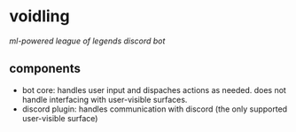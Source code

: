# voidling
*ml-powered league of legends discord bot*

## components
- bot core: handles user input and dispaches actions as needed. does not handle interfacing with user-visible surfaces.
- discord plugin: handles communication with discord (the only supported user-visible surface)